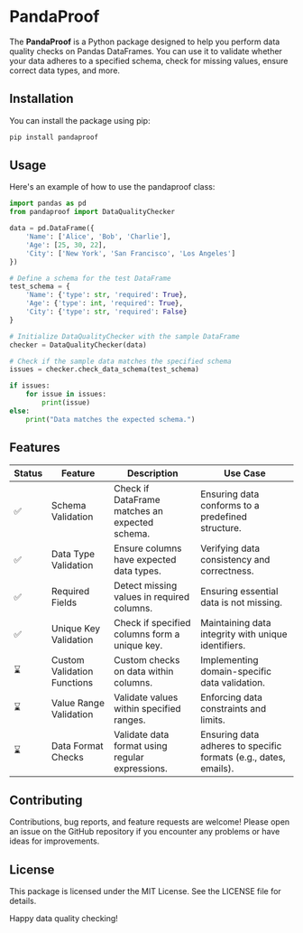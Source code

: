 
# PandaProof

The **PandaProof** is a Python package designed to help you perform data quality checks on Pandas DataFrames. You can use it to validate whether your data adheres to a specified schema, check for missing values, ensure correct data types, and more.

## Installation

You can install the package using pip:

```bash
pip install pandaproof
```

## Usage

Here's an example of how to use the pandaproof class:

```python
import pandas as pd
from pandaproof import DataQualityChecker

data = pd.DataFrame({
    'Name': ['Alice', 'Bob', 'Charlie'],
    'Age': [25, 30, 22],
    'City': ['New York', 'San Francisco', 'Los Angeles']
})

# Define a schema for the test DataFrame
test_schema = {
    'Name': {'type': str, 'required': True},
    'Age': {'type': int, 'required': True},
    'City': {'type': str, 'required': False}
}

# Initialize DataQualityChecker with the sample DataFrame
checker = DataQualityChecker(data)

# Check if the sample data matches the specified schema
issues = checker.check_data_schema(test_schema)

if issues:
    for issue in issues:
        print(issue)
else:
    print("Data matches the expected schema.")
```

## Features

| Status          | Feature                        | Description                                         | Use Case                                                         |
| ----------------| -------------------------------| ---------------------------------------------------|------------------------------------------------------------------|
| ✅               | Schema Validation              | Check if DataFrame matches an expected schema.     | Ensuring data conforms to a predefined structure.               |
| ✅               | Data Type Validation           | Ensure columns have expected data types.           | Verifying data consistency and correctness.                     |
| ✅               | Required Fields                | Detect missing values in required columns.        | Ensuring essential data is not missing.                         |
| ✅               | Unique Key Validation          | Check if specified columns form a unique key.      | Maintaining data integrity with unique identifiers.             |
| ⌛               | Custom Validation Functions    | Custom checks on data within columns.             | Implementing domain-specific data validation.                   |
| ⌛               | Value Range Validation         | Validate values within specified ranges.          | Enforcing data constraints and limits.                         |
| ⌛               | Data Format Checks             | Validate data format using regular expressions.   | Ensuring data adheres to specific formats (e.g., dates, emails).|

## Contributing

Contributions, bug reports, and feature requests are welcome! Please open an issue on the GitHub repository if you encounter any problems or have ideas for improvements.

## License

This package is licensed under the MIT License. See the LICENSE file for details.

Happy data quality checking!


